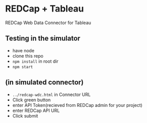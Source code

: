 # REDCap + Tableau
REDCap Web Data Connector for Tableau

## Testing in the simulator
 
 * have node
 * clone this repo
 * `npm install` in root dir
 * `npm start`

## (in simulated connector)
 
 * `../redcap-wdc.html` in Connector URL
 * Click green button
 * enter API Token(recieved from REDCap admin for your project)
 * enter REDCap API URL
 * Click submit


